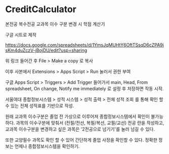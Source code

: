 # CreditCalculator
본전공 복수전공 교과목 이수 구분 변경 시 학점 계산기

구글 시트로 제작

https://docs.google.com/spreadsheets/d/1YmsJqMUHtY6OftTSsqD6cZPA9isKm4duZczV-jBojDU/edit?usp=sharing

위 링크 들어간 후 File > Make a copy 로 복사

이후 사본에서 Extensions > Apps Script > Run 눌러서 권한 부여

구글 Apps Script > Triggers > Add Trigger 들어가서 main, Head, From spreadsheet, On change, Notify me immediately 로 설정 후 저장하면 작동 시작.

서울여대 종합정보시스템 > 성적 시스템 > 성적 출력 > 전체 성적 조회 를 통해 확인 할 수 있는 전체 성적표를 기반으로 작성.

원래 교과목 이수구분은 졸업 전 가상으로 이루어져 종합정보시스템에서 확인이 불가능하다. 과목의 이수구분에 맞춰서 (전필/전선, 복필/복선, 교필/교선) 전공 란을 작성하고, 교과목 이수구분을 변경하고 싶은 과목은 '2전공으로 넘기기'를 눌러 넘길 수 있다.

또한 교양필수 과목도 확인 할 수 있어 간단하게 졸업 사정을 확인할 수 있다. 정확한 정보는 언제나 종합정보시스템을 확인하기.
